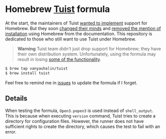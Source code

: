 # Homebrew [Tuist](https://github.com/tuist/tuist) formula

At the start, the maintainers of Tuist [wanted to implement](https://github.com/Homebrew/homebrew-core/pull/30816) support for Homebrew. But they soon [changed their minds](https://github.com/tuist/tuist/issues/123#issuecomment-428535188) and [removed the mention of installation](https://github.com/tuist/tuist/pull/1307#issue-612478456) using Homebrew from the documentation. This repository is dedicated to those who still want to use Tuist under Homebrew.

> **Warning**
> Tuist team didn't just drop support for Homebrew; they have their own distribution system. Unfortunately, using the formula may result in losing [some of the functionality](https://docs.tuist.io/guides/version-management).

```sh
$ brew tap vanyauhalin/tuist
$ brew install tuist
```

Feel free to remind me in [issues](https://github.com/vanyauhalin/homebrew-tuist/issues) to update the formula if I forget.

## Details

When testing the formula, `Open3.popen3` is used instead of `shell_output`. This is because when executing `version` command, Tuist tries to create a directory for configuration files. However, the runner does not have sufficient rights to create the directory, which causes the test to fail with an error.

